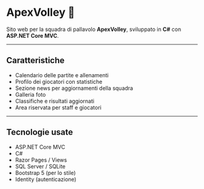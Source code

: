 # ApexVolley 🏐

Sito web per la squadra di pallavolo **ApexVolley**, sviluppato in **C#** con **ASP.NET Core MVC**.

---

## Caratteristiche

- Calendario delle partite e allenamenti  
- Profilo dei giocatori con statistiche  
- Sezione news per aggiornamenti della squadra  
- Galleria foto  
- Classifiche e risultati aggiornati  
- Area riservata per staff e giocatori  

---

## Tecnologie usate

- ASP.NET Core MVC  
- C#  
- Razor Pages / Views  
- SQL Server / SQLite  
- Bootstrap 5 (per lo stile)  
- Identity (autenticazione)  
